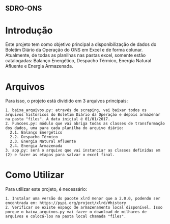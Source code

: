 ## SDRO-ONS

# Introdução
Este projeto tem como objetivo principal a disponibilização de dados do Boletim Diário da Operação do ONS em Excel e de forma colunar. Atualmente, de todas as planilhas nas pastas excel, somente estão catalogadas: Balanço Energético, Despacho Térmico, Energia Natural Afluente e Energia Armazenada.

# Arquivos
Para isso, o projeto está dividido em 3 arquivos principais:

    1. baixa_arquivos.py: através de scraping, vai baixar todos os arquivos históricos do Boletim Diário da Operação e depois armazenar na pasta "files". A data inicial é 01/01/2017.
    2. Funcoes.py: módulo que vai abriga todas as classes de transformação dos dados, uma para cada planilha do arquivo diário:
      2.1. Balanço Energético
      2.2. Despacho Térmico
      2.3. Energia Natural Afluente
      2.4. Energia Armazenada
    3. app.py: será o arquivo que vai instanciar as classes definidas em (2) e fazer as etapas para salvar o excel final.

# Como Utilizar

Para utilizar este projeto, é necessário:

    1. Instalar uma versão do pacote xlrd menor que a 2.0.0, podendo ser encontrada em: https://pypi.org/project/xlrd/#history
    2. Verificar se existe espaço de armazenamento local disponível. Isso porque o baixa_arquivos.py vai fazer o download de milhares de arquivos e colocá-los na pasta local chamada "files".

